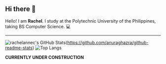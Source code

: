 ## Hi there 👋

Hello! I am **Rachel**. I study at the Polytechnic University of the Philippines, taking BS Computer Science. 💻

<hr>
<!-- https://github.com/anuraghazra/github-readme-stats -->

![rachelannec's GitHub Stats](https://github-readme-stats.vercel.app/api?username=rachelannec&show_icons=true&theme=transparent)(https://github.com/anuraghazra/github-readme-stats)
![Top Langs](https://github-readme-stats.vercel.app/api/top-langs/?username=rachelannec&layout=compact)


<strong>CURRENTLY UNDER CONSTRUCTION</strong>
<!-- https://github.com/natemoo-re/natemoo-re/blob/master/spotify-setup-guide.md -->












<!--
**rachelannec/rachelannec** is a ✨ _special_ ✨ repository because its `README.md` (this file) appears on your GitHub profile.


Here are some ideas to get you started:

- 🔭 I’m currently working on ...
- 🌱 I’m currently learning ...
- 👯 I’m looking to collaborate on ...
- 🤔 I’m looking for help with ...
- 💬 Ask me about ...
- 📫 How to reach me: ...
- 😄 Pronouns: ...
- ⚡ Fun fact: ...
-->
